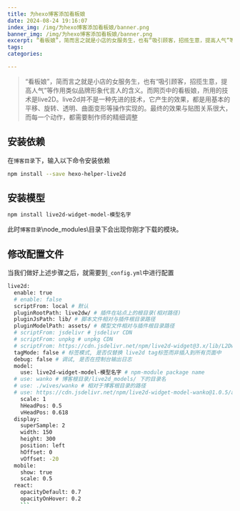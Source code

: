 ```yaml
---
title: 为hexo博客添加看板娘
date: 2024-08-24 19:16:07
index_img: /img/为hexo博客添加看板娘/banner.png
banner_img: /img/为hexo博客添加看板娘/banner.png
excerpt: “看板娘”，简而言之就是小店的女服务生，也有“吸引顾客，招揽生意，提高人气”等作用类似品牌形象代言人的含义。而网页中的看板娘，所用的技术是live2D。live2d并不是一种先进的技术，它产生的效果，都是用基本的平移、旋转、透明、曲面变形等操作实现的。最终的效果与贴图关系很大，而每一个动作，都需要制作师的精细调整
tags:
categories:

---
```

> “看板娘”，简而言之就是小店的女服务生，也有“吸引顾客，招揽生意，提高人气”等作用类似品牌形象代言人的含义。而网页中的看板娘，所用的技术是live2D。live2d并不是一种先进的技术，它产生的效果，都是用基本的平移、旋转、透明、曲面变形等操作实现的。最终的效果与贴图关系很大，而每一个动作，都需要制作师的精细调整
## 安装依赖
在`博客目录`下，输入以下命令安装依赖
```bash
npm install --save hexo-helper-live2d
```
## 安装模型
```bash
npm install live2d-widget-model-模型名字
```
此时`博客目录`\node_modules\目录下会出现你刚才下载的模块。
## 修改配置文件
当我们做好上述步骤之后，就需要到`_config.yml`中进行配置
```bash
live2d:
  enable: true
  # enable: false
  scriptFrom: local # 默认
  pluginRootPath: live2dw/ # 插件在站点上的根目录(相对路径)
  pluginJsPath: lib/ # 脚本文件相对与插件根目录路径
  pluginModelPath: assets/ # 模型文件相对与插件根目录路径
  # scriptFrom: jsdelivr # jsdelivr CDN
  # scriptFrom: unpkg # unpkg CDN
  # scriptFrom: https://cdn.jsdelivr.net/npm/live2d-widget@3.x/lib/L2Dwidget.min.js # 你的自定义 url
  tagMode: false # 标签模式, 是否仅替换 live2d tag标签而非插入到所有页面中
  debug: false # 调试, 是否在控制台输出日志
  model:
    use: live2d-widget-model-模型名字 # npm-module package name
  # use: wanko # 博客根目录/live2d_models/ 下的目录名
  # use: ./wives/wanko # 相对于博客根目录的路径
  # use: https://cdn.jsdelivr.net/npm/live2d-widget-model-wanko@1.0.5/assets/wanko.model.json # 你的自定义 url
    scale: 1
    hHeadPos: 0.5
    vHeadPos: 0.618
  display:
    superSample: 2
    width: 150
    height: 300
    position: left
    hOffset: 0
    vOffset: -20
  mobile:
    show: true
    scale: 0.5
  react:
    opacityDefault: 0.7
    opacityOnHover: 0.2
    ```
    